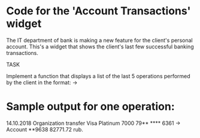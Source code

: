 # Code for the 'Account Transactions' widget

The IT department of bank is making a new feature for the client's personal account. This's a widget that shows the client's last few successful banking transactions.


TASK

Implement a function that displays a list of the last 5 operations performed by the client in the format:
<transfer date><transfer description><from> -> <to><transfer amount><currency>
  
 # Sample output for one operation:
  14.10.2018 Organization transfer Visa Platinum 7000 79** **** 6361 -> Account **9638
  82771.72 rub.
  
  
